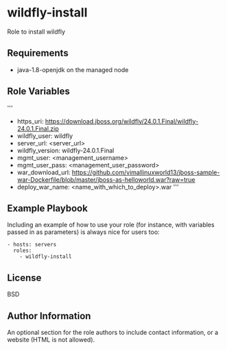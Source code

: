 wildfly-install
===============

Role to install wildfly

Requirements
------------

- java-1.8-openjdk on the managed node

Role Variables
--------------
'''
- https_uri: https://download.jboss.org/wildfly/24.0.1.Final/wildfly-24.0.1.Final.zip
- wildfly_user: wildfly
- server_url: <server_url>
- wildfly_version: wildfly-24.0.1.Final
- mgmt_user: <management_username>
- mgmt_user_pass: <management_user_password> 
- war_download_url: https://github.com/vimallinuxworld13/jboss-sample-war-Dockerfile/blob/master/jboss-as-helloworld.war?raw=true
- deploy_war_name: <name_with_which_to_deploy>.war
'''

Example Playbook
----------------

Including an example of how to use your role (for instance, with variables passed in as parameters) is always nice for users too:

    - hosts: servers
      roles:
        - wildfly-install

License
-------

BSD

Author Information
------------------

An optional section for the role authors to include contact information, or a website (HTML is not allowed).

